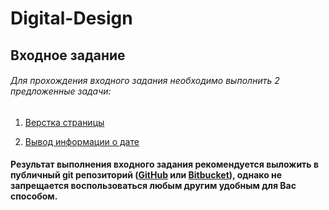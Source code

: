 # Digital-Design

## Входное задание

###### Для прохождения входного задания необходимо выполнить 2 предложенные задачи:

1. [Верстка страницы](https://github.com/ruslan-yandiev/Digital-Design/tree/main/Task-1)

2. [Вывод информации о дате](https://github.com/ruslan-yandiev/Digital-Design/tree/main/Task-2)

#### Результат выполнения входного задания рекомендуется выложить в публичный git репозиторий ([GitHub](https://github.com) или [Bitbucket](bitbucket.org)), однако не запрещается воспользоваться любым другим удобным для Вас способом.
